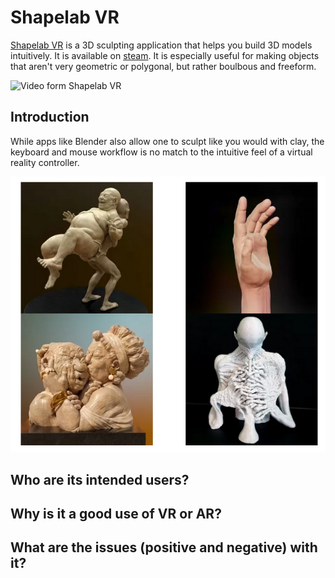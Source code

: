 Shapelab VR
===========

[Shapelab VR](https://shapelabvr.com/) is a 3D sculpting application that helps you build 3D models intuitively. It is available on [steam](https://store.steampowered.com/app/571890/Shapelab/). It is especially useful for making objects that aren't very geometric or polygonal, but rather boulbous and freeform. 

![Video form Shapelab VR](./images/gif_big.gif)

Introduction
------------

While apps like Blender also allow one to sculpt like you would with clay, the keyboard and mouse workflow is no match to the intuitive feel of a virtual reality controller.

![Sample Models made with Shapelab VR](./images/sample.png)

Who are its intended users?
---------------------------

Why is it a good use of VR or AR?
---------------------------------


What are the issues (positive and negative) with it?
-----------------------------------------------------


